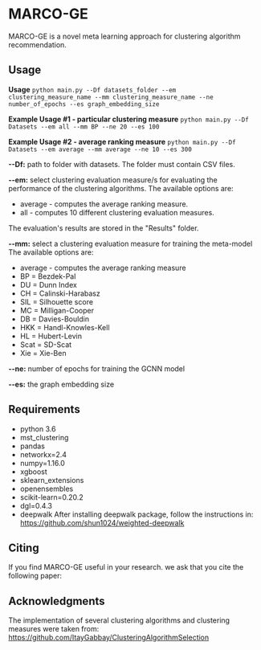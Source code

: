 # MARCO-GE
MARCO-GE is a novel meta learning approach for clustering algorithm recommendation. 


Usage
-----

**Usage**
    ``python main.py --Df datasets_folder --em clustering_measure_name --mm clustering_measure_name --ne number_of_epochs --es graph_embedding_size``

**Example Usage #1 - particular clustering measure**
    ``python main.py --Df Datasets --em all --mm BP --ne 20 --es 100``

**Example Usage #2 - average ranking measure**
    ``python main.py --Df Datasets --em average --mm average --ne 10 --es 300``
    
**--Df:** path to folder with datasets. The folder must contain CSV files.

**--em:** select clustering evaluation measure/s for evaluating the performance of the clustering algorithms.
The available options are: 
- average - computes the average ranking measure.
- all - computes 10 different clustering evaluation measures.

The evaluation's results are stored in the "Results" folder.

**--mm:** select a clustering evaluation measure for training the meta-model
The available options are:
- average - computes the average ranking measure
- BP = Bezdek-Pal
- DU = Dunn Index
- CH = Calinski-Harabasz
- SIL = Silhouette score
- MC = Milligan-Cooper
- DB = Davies-Bouldin
- HKK = Handl-Knowles-Kell
- HL = Hubert-Levin
- Scat = SD-Scat 
- Xie = Xie-Ben

**--ne:** number of epochs for training the GCNN model

**--es:** the graph embedding size

Requirements
-----
- python 3.6
- mst_clustering
- pandas
- networkx=2.4
- numpy=1.16.0
- xgboost
- sklearn_extensions
- openensembles
- scikit-learn=0.20.2
- dgl=0.4.3
- deepwalk
After installing deepwalk package, follow the instructions in: https://github.com/shun1024/weighted-deepwalk

Citing
-----
If you find MARCO-GE useful in your research. we ask that you cite the following paper:

Acknowledgments
-----
The implementation of several clustering algorithms and clustering measures were taken from:
https://github.com/ItayGabbay/ClusteringAlgorithmSelection
